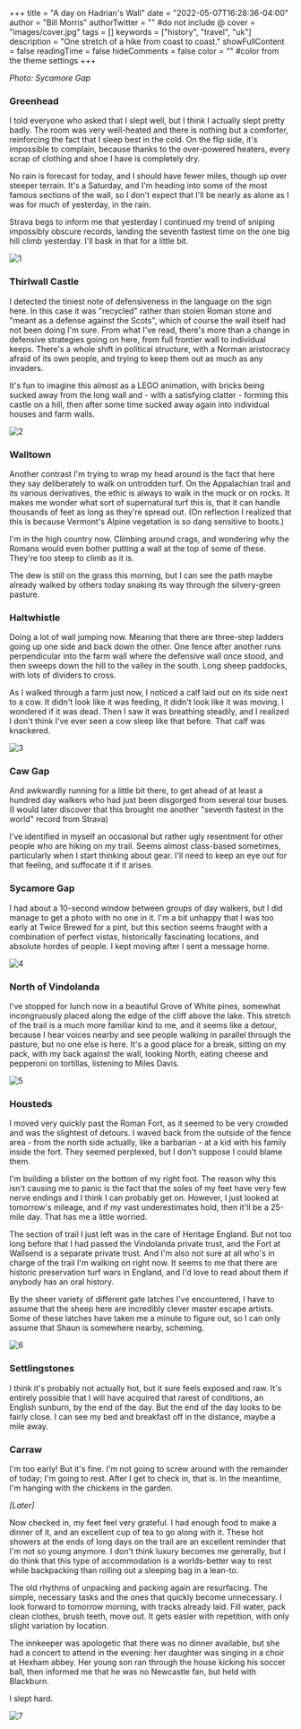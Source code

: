 +++
title = "A day on Hadrian's Wall"
date = "2022-05-07T16:28:36-04:00"
author = "Bill Morris"
authorTwitter = "" #do not include @
cover = "images/cover.jpg"
tags = []
keywords = ["history", "travel", "uk"]
description = "One stretch of a hike from coast to coast."
showFullContent = false
readingTime = false
hideComments = false
color = "" #color from the theme settings
+++

_Photo: Sycamore Gap_

### Greenhead
I told everyone who asked that I slept well, but I think I actually slept pretty badly. The room was very well-heated and there is nothing but a comforter, reinforcing the fact that I sleep best in the cold. On the flip side, it's impossible to complain, because thanks to the over-powered heaters, every scrap of clothing and shoe I have is completely dry.

No rain is forecast for today, and I should have fewer miles, though up over steeper terrain. It's a Saturday, and I'm heading into some of the most famous sections of the wall, so I don't expect that I'll be nearly as alone as I was for much of yesterday, in the rain.

Strava begs to inform me that yesterday I continued my trend of sniping impossibly obscure records, landing the seventh fastest time on the one big hill climb yesterday. I'll bask in that for a little bit.

![1](images/1.jpg)

### Thirlwall Castle
I detected the tiniest note of defensiveness in the language on the sign here. In this case it was "recycled" rather than stolen Roman stone and "meant as a defense against the Scots", which of course the wall itself had not been doing I'm sure. From what I've read, there's more than a change in defensive strategies going on here, from full frontier wall to individual keeps. There's a whole shift in political structure, with a Norman aristocracy afraid of its own people, and trying to keep them out as much as any invaders.

It's fun to imagine this almost as a LEGO animation, with bricks being sucked away from the long wall and - with a satisfying clatter - forming this castle on a hill, then after some time sucked away again into individual houses and farm walls.

![2](images/2.jpg)

### Walltown
Another contrast I'm trying to wrap my head around is the fact that here they say deliberately to walk on untrodden turf. On the Appalachian trail and its various derivatives, the ethic is always to walk in the muck or on rocks. It makes me wonder what sort of supernatural turf this is, that it can handle thousands of feet as long as they're spread out. (On reflection I realized that this is because Vermont's Alpine vegetation is so dang sensitive to boots.)

I'm in the high country now. Climbing around crags, and wondering why the Romans would even bother putting a wall at the top of some of these. They're too steep to climb as it is.

The dew is still on the grass this morning, but I can see the path maybe already walked by others today snaking its way through the silvery-green pasture.

### Haltwhistle
Doing a lot of wall jumping now. Meaning that there are three-step ladders going up one side and back down the other. One fence after another runs perpendicular into the farm wall where the defensive wall once stood, and then sweeps down the hill to the valley in the south. Long sheep paddocks, with lots of dividers to cross.

As I walked through a farm just now, I noticed a calf laid out on its side next to a cow. It didn't look like it was feeding, it didn't look like it was moving. I wondered if it was dead. Then I saw it was breathing steadily, and I realized I don't think I've ever seen a cow sleep like that before. That calf was knackered.

![3](images/3.jpg)

### Caw Gap
And awkwardly running for a little bit there, to get ahead of at least a hundred day walkers who had just been disgorged from several tour buses. (I would later discover that this brought me another "seventh fastest in the world" record from Strava)

I've identified in myself an occasional but rather ugly resentment for other people who are hiking on _my_ trail. Seems almost class-based sometimes, particularly when I start thinking about gear. I'll need to keep an eye out for that feeling, and suffocate it if it arises. 

### Sycamore Gap
I had about a 10-second window between groups of day walkers, but I did manage to get a photo with no one in it. I'm a bit unhappy that I was too early at Twice Brewed for a pint, but this section seems fraught with a combination of perfect vistas, historically fascinating locations, and absolute hordes of people. I kept moving after I sent a message home.

![4](images/4.jpg)

### North of Vindolanda
I've stopped for lunch now in a beautiful Grove of White pines, somewhat incongruously placed along the edge of the cliff above the lake. This stretch of the trail is a much more familiar kind to me, and it seems like a detour, because I hear voices nearby and see people walking in parallel through the pasture, but no one else is here. It's a good place for a break, sitting on my pack, with my back against the wall, looking North, eating cheese and pepperoni on tortillas, listening to Miles Davis.

![5](images/5.jpg)

### Housteds
I moved very quickly past the Roman Fort, as it seemed to be very crowded and was the slightest of detours. I waved back from the outside of the fence area - from the north side actually, like a barbarian - at a kid with his family inside the fort. They seemed perplexed, but I don't suppose I could blame them.

I'm building a blister on the bottom of my right foot. The reason why this isn't causing me to panic is the fact that the soles of my feet have very few nerve endings and I think I can probably get on. However, I just looked at tomorrow's mileage, and if my vast underestimates hold, then it'll be a 25-mile day. That has me a little worried.

The section of trail I just left was in the care of Heritage England. But not too long before that I had passed the Vindolanda private trust, and the Fort at Wallsend is a separate private trust. And I'm also not sure at all who's in charge of the trail I'm walking on right now. It seems to me that there are historic preservation turf wars in England, and I'd love to read about them if anybody has an oral history.

By the sheer variety of different gate latches I've encountered, I have to assume that the sheep here are incredibly clever master escape artists. Some of these latches have taken me a minute to figure out, so I can only assume that Shaun is somewhere nearby, scheming.

![6](images/6.jpg)

### Settlingstones
I think it's probably not actually hot, but it sure feels exposed and raw. It's entirely possible that I will have acquired that rarest of conditions, an English sunburn, by the end of the day. But the end of the day looks to be fairly close. I can see my bed and breakfast off in the distance, maybe a mile away.

### Carraw
I'm too early! But it's fine. I'm not going to screw around with the remainder of today; I'm going to rest. After I get to check in, that is. In the meantime, I'm hanging with the chickens in the garden.

_[Later]_

Now checked in, my feet feel very grateful. I had enough food to make a dinner of it, and an excellent cup of tea to go along with it. These hot showers at the ends of long days on the trail are an excellent reminder that I'm not so young anymore. I don't think luxury becomes me generally, but I do think that this type of accommodation is a worlds-better way to rest while backpacking than rolling out a sleeping bag in a lean-to.

The old rhythms of unpacking and packing again are resurfacing. The simple, necessary tasks and the ones that quickly become unnecessary. I look forward to tomorrow morning, with tracks already laid. Fill water, pack clean clothes, brush teeth, move out. It gets easier with repetition, with only slight variation by location.

The innkeeper was apologetic that there was no dinner available, but she had a concert to attend in the evening: her daughter was singing in a choir at Hexham abbey. Her young son ran through the house kicking his soccer ball, then informed me that he was no Newcastle fan, but held with Blackburn.

I slept hard.

![7](images/7.jpg)

